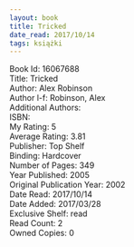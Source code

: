 ```yaml
---
layout: book
title: Tricked
date_read: 2017/10/14
tags: książki
---
```


Book Id: 16067688<br />
Title: Tricked<br />
Author: Alex  Robinson<br />
Author l-f: Robinson, Alex<br />
Additional Authors: <br />
ISBN: <br />
My Rating: 5<br />
Average Rating: 3.81<br />
Publisher: Top Shelf<br />
Binding: Hardcover<br />
Number of Pages: 349<br />
Year Published: 2005<br />
Original Publication Year: 2002<br />
Date Read: 2017/10/14<br />
Date Added: 2017/03/28<br />
Exclusive Shelf: read<br />
Read Count: 2<br />
Owned Copies: 0<br />


